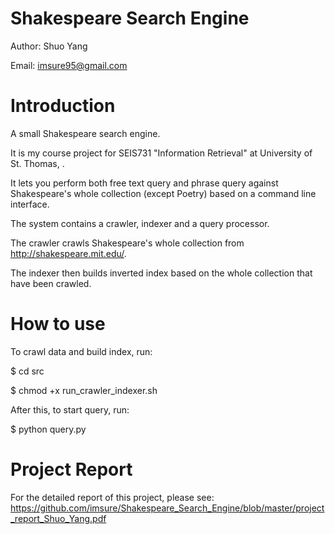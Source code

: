 Shakespeare Search Engine
=========================

Author: Shuo Yang

Email: imsure95@gmail.com

Introduction
=========================

A small Shakespeare search engine.

It is my course project for SEIS731 "Information Retrieval" at University of St. Thomas, .

It lets you perform both free text query and phrase query against Shakespeare's whole collection (except Poetry) based on a command line interface.

The system contains a crawler, indexer and a query processor.

The crawler crawls Shakespeare's whole collection from http://shakespeare.mit.edu/.

The indexer then builds inverted index based on the whole collection that have been crawled.


How to use
=========================

To crawl data and build index, run:

$ cd src

$ chmod +x run_crawler_indexer.sh

After this, to start query, run:

$ python query.py


Project Report
=========================
For the detailed report of this project, please see:
https://github.com/imsure/Shakespeare_Search_Engine/blob/master/project_report_Shuo_Yang.pdf